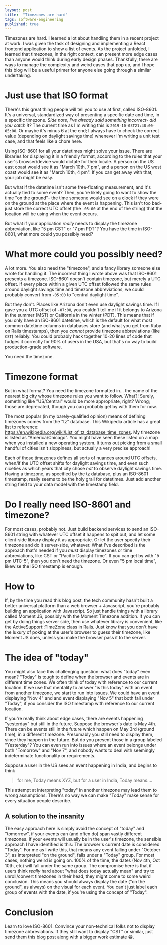 ```yaml
---
layout: post
title:  "Timezones are hard"
tags: software-engineering
published: true
---
```

Timezones are hard. I learned a lot about handling them in a recent project at work. I was given the task of designing and implementing a React frontend application to show a list of events. As the project unfolded, I learned that timezones, in the right context, can present more edge cases than anyone would think during early design phases. Thankfully, there are ways to manage the complexity and weird cases that pop up, and I hope this blog will be a useful primer for anyone else going through a similar undertaking.

# Just use that ISO format

There's this great thing people will tell you to use at first, called ISO-8601. It's a universal, standardized way of presenting a specific date and time, in a specific timezone. _Side note, I've already said something incorrect- did you catch it?_ The current time as I'm writing this is `2019-10-03T21:48:00-05:00`. Or maybe it's minus 6 at the end; I always have to check the correct value (depending on daylight savings time) whenever I'm writing a unit test case, and that feels like a chore here.

Using ISO-8601 for all your datetimes might solve your issue. There are libraries for displaying it in a friendly format, according to the rules that your user's browser/device would dictate for their locale. A person on the US east coast would see it as "March 10th, 7 pm", and a person on the US west coast would see it as "March 10th, 4 pm". If you can get away with that, your job might be easy.

But what if the datetime isn't some free-floating measurement, and it's actually tied to some event? Then, you're likely going to want to show the time "on the ground"- the time someone would see on a clock if they were on the ground at the place where the event is happening. This isn't too bad- just store the correct UTC offset (the `-05:00` at the end of the string) that the location will be using when the event occurs.

But what if your application _really_ needs to display the timezone abbreviation, like "5 pm CST" or "7 pm PDT"? You have the time in ISO-8601, what more could you possibly need?

# What more could you possibly need?

A lot more. You also need the "timezone", and a fancy library someone else wrote for handling it. The incorrect thing I wrote above was that ISO-8601 presents a timezone. ISO-8601 doesn't contain timezone, but merely a UTC offset. If every place within a given UTC offset followed the same rules around daylight savings time and timezone abbreviations, we could probably convert from `-05:00` to "central daylight time".

But they don't. Places like Arizona don't even use daylight savings time. If I gave you a UTC offset of `-07:00`, you couldn't tell me if it belongs to Arizona in the summer (MST) or California in the winter (PDT). This means that if you only have an ISO-8601 datetime, which is the default for what most common datetime columns in databases store (and what you get from Ruby on Rails timestamps), then you _cannot_ provide timezone abbreviations (like `CST`) reliably. You could probably hack together 10-20 lines of code that fudges it correctly for 90% of users in the USA, but that's no way to build production-grade software.

You need the timezone.

# Timezone format

But in what format? You need the timezone formatted in... the name of the nearest big city whose timezone rules you want to follow. What?! Surely, something like "US/Central" would be more appropriate, right? Wrong; those are deprecated, though you can probably get by with them for now.

The most popular (in my barely-qualified opinion) means of defining timezones comes from the "tz" database. This Wikipedia article has a great list to reference: <https://en.wikipedia.org/wiki/List_of_tz_database_time_zones>. My timezone is listed as "America/Chicago". You might have seen these listed on a map when you installed a new operating system. It turns out picking from a small handful of cities isn't sloppiness, but actually a very precise approach!

Each of those timezones defines all sorts of nuances around UTC offsets, when/if the UTC offset shifts for daylight savings time, and even such niceties as which years that city chose _not_ to observe daylight savings time. Having a timezone, as specified by the tz database, plus an ISO-8601 timestamp, really seems to be the holy grail for datetimes. Just add another string field to your data model with the timestamp field.

# Do I really need ISO-8601 and timezone?

For most cases, probably not. Just build backend services to send an ISO-8601 string with whatever UTC offset it happens to spit out, and let some client-side library display it as appropriate. Or let the user specify their timezone and do it server-side, whatever. What I've described is the approach that's needed if you _must_ display timezones or time abbreviations, like CST or "Pacific Daylight Time". If you can get by with "5 pm UTC-5", then you don't need the timezone. Or even "5 pm local time", likewise the ISO timestamp is enough.

# How to

If, by the time you read this blog post, the tech community hasn't built a better universal platform than a web browser + Javascript, you're probably building an application with Javascript. So just handle things with a library called Moment JS, possibly with the Moment Timezone addition. If you can get by doing things server side, then use whatever library is convenient, like the ActiveSupport::TimeZone class in Rails. Just know that you don't have the luxury of poking at the user's browser to guess their timezone, like Moment JS does, unless you make the browser pass it to the server.

# The idea of "today"

You might also face this challenging question: what does "today" even mean? "Today" is tough to define when the browser and events are in different time zones. We often think of today with reference to our current location. If we use that mentality to answer "is this today" with an event from another timezone, we start to run into issues. We could have an event displaying "Nov 4" and and event displaying "Nov 5" that both fall under "Today", if you consider the ISO timestamp with reference to our current location.

If you're really think about edge cases, there are events happening "yesterday" but still in the future. Suppose the browser's date is May 4th. There can be events still in the future which happen on May 3rd (ground time), in a different timezone. Presumably you still need to display them, since they happen in the future. But do you present those in a group labeled "Yesterday"?  You can even run into issues where an event belongs under both "Tomorrow" and "Nov 7", and nobody wants to deal with seemingly indeterminate functionality or requirements.

Suppose a user in the US sees an event happening in India, and begins to think
> for me, Today means XYZ, but for a user in India, Today means....

This attempt at interpreting "today" in another timezone may lead them to wrong assumptions. There's no way we can make "Today" make sense for every situation people describe.

## A solution to the insanity

The easy approach here is simply avoid the concept of "today" and "tomorrow", if your events can (and often do) span vastly different timezones. If your events will usually be in the user's timezone, the sensible approach I have identified is this: The browser's current date is considered "Today". For me as I write this, that means any event falling under "October 3", as interpreted "on the ground", falls under a "Today" group. For most cases, nothing weird is going on. 100% of the time, the dates (Nov 4th, Oct 10th, etc) will fall under the same group. The compromise here is that if users think _really_ hard about "what does today actually mean" and try to unroll/convert timezones in their head, they might come to some weird conclusion. This means you should always display the date ("on the ground", as always) on the visual for each event. You can't just label each group of events with the date, if you're using the concept of "Today".

# Conclusion

Learn to love ISO-8601. Convince your non-technical folks not to display timezone abbreviations. If they still want to display "CST" or similar, just send them this blog post along with a bigger work estimate :grin:.
